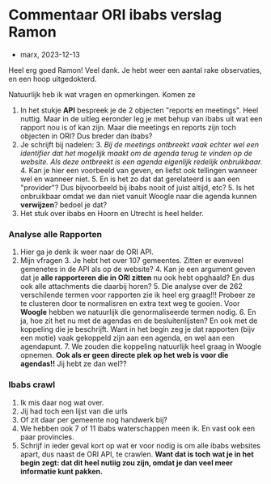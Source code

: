 # Commentaar ORI ibabs verslag Ramon

* marx, 2023-12-13

Heel erg goed Ramon! Veel dank. Je hebt weer een aantal rake observaties, en een hoop uitgedokterd.

Natuurlijk heb ik wat vragen en opmerkingen. Komen ze

1. In het stukje **API** bespreek je de 2 objecten "reports en meetings". Heel nuttig. Maar in de uitleg eeronder leg je met behup van ibabs uit wat een rapport nou is of kan zijn. Maar die meetings en reports zijn toch objecten in ORI? Dus breder dan ibabs? 
2. Je schrijft bij nadelen: 
    3. *Bij de meetings ontbreekt vaak echter wel een identifier dat het mogelijk maakt om de agenda terug te vinden op de website. Als deze ontbreekt is een agenda eigenlijk redelijk onbruikbaar.*
    4. Kan je hier een voorbeeld van geven, en liefst ook tellingen wanneer wel en wanneer niet. 
    5. En is het zo dat dat gerelateerd is aan een "provider"? Dus bijvoorbeeld bij ibabs nooit of juist altijd, etc?
    5. Is het onbruikbaar omdat we dan niet vanuit Woogle naar die agenda kunnen **verwijzen**? bedoel je dat?
3. Het stuk over ibabs en Hoorn en Utrecht is heel helder.

### Analyse alle Rapporten

1. Hier ga je denk ik weer naar de ORI API.
2. Mijn vfragen
    3. Je hebt het over 107 gemeentes. Zitten er evenveel gemenetes in de API als op de website? 
    4. Kan je een argument geven dat je **alle rapporteren die in ORI zitten** nu ook hebt opghaald? En dus ook alle attachments die daarbij horen?
    5. Die analyse over de 262 verschilende termen voor rapporten zie ik heel erg graag!!! Probeer ze te clusteren door te normalisren en extra text weg te gooien. Voor **Woogle** hebben we natuurlijk die genormaliseerde termen nodig.
    6. En ja, hoe zit het nu met de agendas en de besluitenlijsten? En ook met de koppeling die je beschrijft. Want in het begin zeg je dat rapporten (bijv een motie) vaak gekoppeld zijn aan een agenda, en wel aan een agendapunt. 
    7. We zouden die koppeling natuurlijk heel graag in Woogle opnemen. **Ook als er geen directe plek op het web is voor die agendas!!** Jij hebt ze dan wel??

    
### Ibabs crawl

1. Ik mis daar nog wat over.
2. Jij had toch een lijst van die urls
3. Of zit daar per gemeente nog handwerk bij? 
4. We hebben ook 7 of 11 ibabs waterschappen meen ik. En vast ook een paar provincies. 
5. Schrijf in ieder geval kort op wat er voor nodig is om alle ibabs websites apart, dus naast de ORI API, te crawlen. **Want dat is toch wat je in het begin zegt: dat dit heel nutiig zou zijn, omdat je dan veel meer informatie kunt pakken.**
